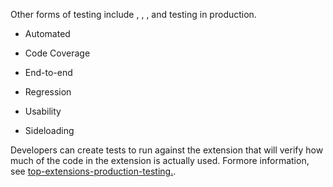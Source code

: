 
Other forms of testing include , , , and testing in production.

* Automated

* Code Coverage

* End-to-end

* Regression

* Usability

* Sideloading


Developers can create tests to run against the extension that will verify how much of the code in the extension is actually used. Formore information, see [top-extensions-production-testing.](#top-extesnsions-production-testing).
